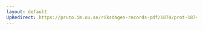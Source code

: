 ```yaml
---
layout: default
UpRedirect: https://pruto.im.uu.se/riksdagen-records-pdf/1874/prot-1874--fk--130/prot-1874--fk--130_000.pdf
---
```

